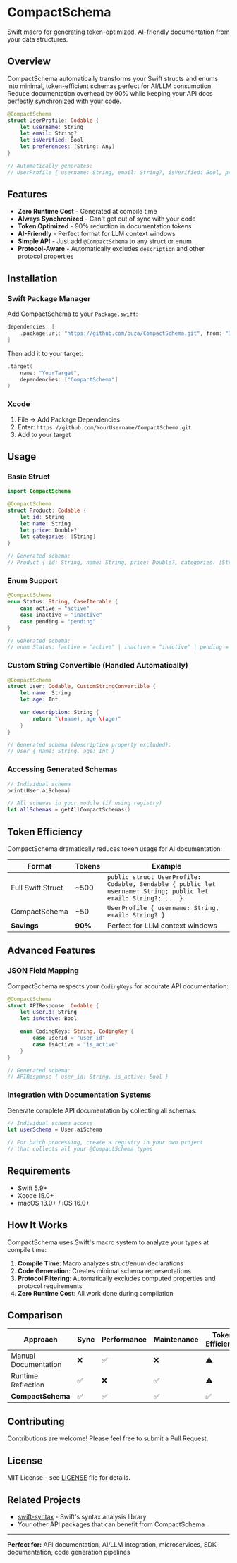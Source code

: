 # CompactSchema

Swift macro for generating token-optimized, AI-friendly documentation from your data structures.

## Overview

CompactSchema automatically transforms your Swift structs and enums into minimal, token-efficient schemas perfect for AI/LLM consumption. Reduce documentation overhead by 90% while keeping your API docs perfectly synchronized with your code.

```swift
@CompactSchema
struct UserProfile: Codable {
    let username: String
    let email: String?
    let isVerified: Bool
    let preferences: [String: Any]
}

// Automatically generates:
// UserProfile { username: String, email: String?, isVerified: Bool, preferences: [String: Any] }
```

## Features

- **Zero Runtime Cost** - Generated at compile time
- **Always Synchronized** - Can't get out of sync with your code
- **Token Optimized** - 90% reduction in documentation tokens
- **AI-Friendly** - Perfect format for LLM context windows
- **Simple API** - Just add `@CompactSchema` to any struct or enum
- **Protocol-Aware** - Automatically excludes `description` and other protocol properties

## Installation

### Swift Package Manager

Add CompactSchema to your `Package.swift`:

```swift
dependencies: [
    .package(url: "https://github.com/buza/CompactSchema.git", from: "1.0.0")
]
```

Then add it to your target:

```swift
.target(
    name: "YourTarget",
    dependencies: ["CompactSchema"]
)
```

### Xcode

1. File → Add Package Dependencies
2. Enter: `https://github.com/YourUsername/CompactSchema.git`
3. Add to your target

## Usage

### Basic Struct

```swift
import CompactSchema

@CompactSchema
struct Product: Codable {
    let id: String
    let name: String
    let price: Double?
    let categories: [String]
}

// Generated schema:
// Product { id: String, name: String, price: Double?, categories: [String] }
```

### Enum Support

```swift
@CompactSchema
enum Status: String, CaseIterable {
    case active = "active"
    case inactive = "inactive"
    case pending = "pending"
}

// Generated schema:
// enum Status: [active = "active" | inactive = "inactive" | pending = "pending"]
```

### Custom String Convertible (Handled Automatically)

```swift
@CompactSchema
struct User: Codable, CustomStringConvertible {
    let name: String
    let age: Int

    var description: String {
        return "\(name), age \(age)"
    }
}

// Generated schema (description property excluded):
// User { name: String, age: Int }
```

### Accessing Generated Schemas

```swift
// Individual schema
print(User.aiSchema)

// All schemas in your module (if using registry)
let allSchemas = getAllCompactSchemas()
```

## Token Efficiency

CompactSchema dramatically reduces token usage for AI documentation:

| Format | Tokens | Example |
|--------|--------|---------|
| Full Swift Struct | ~500 | `public struct UserProfile: Codable, Sendable { public let username: String; public let email: String?; ... }` |
| CompactSchema | ~50 | `UserProfile { username: String, email: String? }` |
| **Savings** | **90%** | Perfect for LLM context windows |

## Advanced Features

### JSON Field Mapping

CompactSchema respects your `CodingKeys` for accurate API documentation:

```swift
@CompactSchema
struct APIResponse: Codable {
    let userId: String
    let isActive: Bool

    enum CodingKeys: String, CodingKey {
        case userId = "user_id"
        case isActive = "is_active"
    }
}

// Generated schema:
// APIResponse { user_id: String, is_active: Bool }
```

### Integration with Documentation Systems

Generate complete API documentation by collecting all schemas:

```swift
// Individual schema access
let userSchema = User.aiSchema

// For batch processing, create a registry in your own project
// that collects all your @CompactSchema types
```

## Requirements

- Swift 5.9+
- Xcode 15.0+
- macOS 13.0+ / iOS 16.0+

## How It Works

CompactSchema uses Swift's macro system to analyze your types at compile time:

1. **Compile Time**: Macro analyzes struct/enum declarations
2. **Code Generation**: Creates minimal schema representations
3. **Protocol Filtering**: Automatically excludes computed properties and protocol requirements
4. **Zero Runtime Cost**: All work done during compilation

## Comparison

| Approach | Sync | Performance | Maintenance | Token Efficiency |
|----------|------|-------------|-------------|------------------|
| Manual Documentation | ❌ | ✅ | ❌ | ⚠️ |
| Runtime Reflection | ✅ | ❌ | ✅ | ⚠️ |
| **CompactSchema** | ✅ | ✅ | ✅ | ✅ |

## Contributing

Contributions are welcome! Please feel free to submit a Pull Request.

## License

MIT License - see [LICENSE](LICENSE) file for details.

## Related Projects

- [swift-syntax](https://github.com/apple/swift-syntax) - Swift's syntax analysis library
- Your other API packages that can benefit from CompactSchema

---

**Perfect for:** API documentation, AI/LLM integration, microservices, SDK documentation, code generation pipelines
